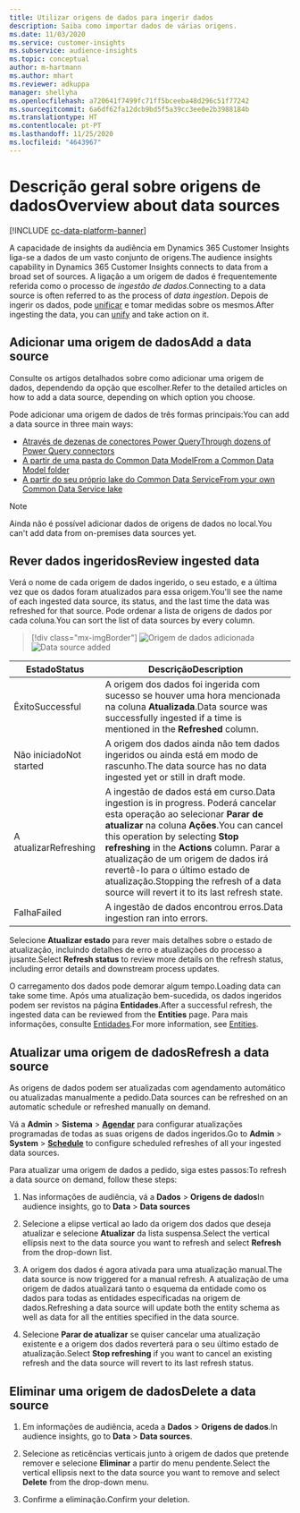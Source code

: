 ```yaml
---
title: Utilizar origens de dados para ingerir dados
description: Saiba como importar dados de várias origens.
ms.date: 11/03/2020
ms.service: customer-insights
ms.subservice: audience-insights
ms.topic: conceptual
author: m-hartmann
ms.author: mhart
ms.reviewer: adkuppa
manager: shellyha
ms.openlocfilehash: a720641f7499fc71ff5bceeba48d296c51f77242
ms.sourcegitcommit: 6a6df62fa12dcb9bd5f5a39cc3ee0e2b3988184b
ms.translationtype: HT
ms.contentlocale: pt-PT
ms.lasthandoff: 11/25/2020
ms.locfileid: "4643967"
---
```

# <a name="overview-about-data-sources"></a><span data-ttu-id="8727f-103">Descrição geral sobre origens de dados</span><span class="sxs-lookup"><span data-stu-id="8727f-103">Overview about data sources</span></span>

[!INCLUDE [cc-data-platform-banner](../includes/cc-data-platform-banner.md)]

<span data-ttu-id="8727f-104">A capacidade de insights da audiência em Dynamics 365 Customer Insights liga-se a dados de um vasto conjunto de origens.</span><span class="sxs-lookup"><span data-stu-id="8727f-104">The audience insights capability in Dynamics 365 Customer Insights connects to data from a broad set of sources.</span></span> <span data-ttu-id="8727f-105">A ligação a um origem de dados é frequentemente referida como o processo de *ingestão de dados*.</span><span class="sxs-lookup"><span data-stu-id="8727f-105">Connecting to a data source is often referred to as the process of *data ingestion*.</span></span> <span data-ttu-id="8727f-106">Depois de ingerir os dados, pode [unificar](data-unification.md) e tomar medidas sobre os mesmos.</span><span class="sxs-lookup"><span data-stu-id="8727f-106">After ingesting the data, you can [unify](data-unification.md) and take action on it.</span></span>

## <a name="add-a-data-source"></a><span data-ttu-id="8727f-107">Adicionar uma origem de dados</span><span class="sxs-lookup"><span data-stu-id="8727f-107">Add a data source</span></span>

<span data-ttu-id="8727f-108">Consulte os artigos detalhados sobre como adicionar uma origem de dados, dependendo da opção que escolher.</span><span class="sxs-lookup"><span data-stu-id="8727f-108">Refer to the detailed articles on how to add a data source, depending on which option you choose.</span></span>

<span data-ttu-id="8727f-109">Pode adicionar uma origem de dados de três formas principais:</span><span class="sxs-lookup"><span data-stu-id="8727f-109">You can add a data source in three main ways:</span></span>

- [<span data-ttu-id="8727f-110">Através de dezenas de conectores Power Query</span><span class="sxs-lookup"><span data-stu-id="8727f-110">Through dozens of Power Query connectors</span></span>](connect-power-query.md)
- [<span data-ttu-id="8727f-111">A partir de uma pasta do Common Data Model</span><span class="sxs-lookup"><span data-stu-id="8727f-111">From a Common Data Model folder</span></span>](connect-common-data-model.md)
- [<span data-ttu-id="8727f-112">A partir do seu próprio lake do Common Data Service</span><span class="sxs-lookup"><span data-stu-id="8727f-112">From your own Common Data Service lake</span></span>](connect-common-data-service-lake.md)

> [!NOTE]
> <span data-ttu-id="8727f-113">Ainda não é possível adicionar dados de origens de dados no local.</span><span class="sxs-lookup"><span data-stu-id="8727f-113">You can't add data from on-premises data sources yet.</span></span>

## <a name="review-ingested-data"></a><span data-ttu-id="8727f-114">Rever dados ingeridos</span><span class="sxs-lookup"><span data-stu-id="8727f-114">Review ingested data</span></span>

<span data-ttu-id="8727f-115">Verá o nome de cada origem de dados ingerido, o seu estado, e a última vez que os dados foram atualizados para essa origem.</span><span class="sxs-lookup"><span data-stu-id="8727f-115">You'll see the name of each ingested data source, its status, and the last time the data was refreshed for that source.</span></span> <span data-ttu-id="8727f-116">Pode ordenar a lista de origens de dados por cada coluna.</span><span class="sxs-lookup"><span data-stu-id="8727f-116">You can sort the list of data sources by every column.</span></span>

> [!div class="mx-imgBorder"]
> <span data-ttu-id="8727f-117">![Origem de dados adicionada](media/configure-data-datasource-added.png "Origem de dados adicionada")</span><span class="sxs-lookup"><span data-stu-id="8727f-117">![Data source added](media/configure-data-datasource-added.png "Data source added")</span></span>

|<span data-ttu-id="8727f-118">Estado</span><span class="sxs-lookup"><span data-stu-id="8727f-118">Status</span></span>  |<span data-ttu-id="8727f-119">Descrição</span><span class="sxs-lookup"><span data-stu-id="8727f-119">Description</span></span>  |
|---------|---------|
|<span data-ttu-id="8727f-120">Êxito</span><span class="sxs-lookup"><span data-stu-id="8727f-120">Successful</span></span>   |<span data-ttu-id="8727f-121">A origem dos dados foi ingerida com sucesso se houver uma hora mencionada na coluna **Atualizada**.</span><span class="sxs-lookup"><span data-stu-id="8727f-121">Data source was successfully ingested if a time is mentioned in the **Refreshed** column.</span></span>
|<span data-ttu-id="8727f-122">Não iniciado</span><span class="sxs-lookup"><span data-stu-id="8727f-122">Not started</span></span>   |<span data-ttu-id="8727f-123">A origem dos dados ainda não tem dados ingeridos ou ainda está em modo de rascunho.</span><span class="sxs-lookup"><span data-stu-id="8727f-123">The data source has no data ingested yet or still in draft mode.</span></span>         |
|<span data-ttu-id="8727f-124">A atualizar</span><span class="sxs-lookup"><span data-stu-id="8727f-124">Refreshing</span></span>    |<span data-ttu-id="8727f-125">A ingestão de dados está em curso.</span><span class="sxs-lookup"><span data-stu-id="8727f-125">Data ingestion is in progress.</span></span> <span data-ttu-id="8727f-126">Poderá cancelar esta operação ao selecionar **Parar de atualizar** na coluna **Ações**.</span><span class="sxs-lookup"><span data-stu-id="8727f-126">You can cancel this operation by selecting **Stop refreshing** in the **Actions** column.</span></span> <span data-ttu-id="8727f-127">Parar a atualização de um origem de dados irá revertê-lo para o último estado de atualização.</span><span class="sxs-lookup"><span data-stu-id="8727f-127">Stopping the refresh of a data source will revert it to its last refresh state.</span></span>       |
|<span data-ttu-id="8727f-128">Falha</span><span class="sxs-lookup"><span data-stu-id="8727f-128">Failed</span></span>     |<span data-ttu-id="8727f-129">A ingestão de dados encontrou erros.</span><span class="sxs-lookup"><span data-stu-id="8727f-129">Data ingestion ran into errors.</span></span>         |

<span data-ttu-id="8727f-130">Selecione **Atualizar estado** para rever mais detalhes sobre o estado de atualização, incluindo detalhes de erro e atualizações do processo a jusante.</span><span class="sxs-lookup"><span data-stu-id="8727f-130">Select **Refresh status** to review more details on the refresh status, including error details and downstream process updates.</span></span>

<span data-ttu-id="8727f-131">O carregamento dos dados pode demorar algum tempo.</span><span class="sxs-lookup"><span data-stu-id="8727f-131">Loading data can take some time.</span></span> <span data-ttu-id="8727f-132">Após uma atualização bem-sucedida, os dados ingeridos podem ser revistos na página **Entidades**.</span><span class="sxs-lookup"><span data-stu-id="8727f-132">After a successful refresh, the ingested data can be reviewed from the **Entities** page.</span></span> <span data-ttu-id="8727f-133">Para mais informações, consulte [Entidades](entities.md).</span><span class="sxs-lookup"><span data-stu-id="8727f-133">For more information, see [Entities](entities.md).</span></span>

## <a name="refresh-a-data-source"></a><span data-ttu-id="8727f-134">Atualizar uma origem de dados</span><span class="sxs-lookup"><span data-stu-id="8727f-134">Refresh a data source</span></span>

<span data-ttu-id="8727f-135">As origens de dados podem ser atualizadas com agendamento automático ou atualizadas manualmente a pedido.</span><span class="sxs-lookup"><span data-stu-id="8727f-135">Data sources can be refreshed on an automatic schedule or refreshed manually on demand.</span></span> 

<span data-ttu-id="8727f-136">Vá a **Admin** > **Sistema** > [**Agendar**](system.md#schedule-tab) para configurar atualizações programadas de todas as suas origens de dados ingeridos.</span><span class="sxs-lookup"><span data-stu-id="8727f-136">Go to **Admin** > **System** > [**Schedule**](system.md#schedule-tab) to configure scheduled refreshes of all your ingested data sources.</span></span>

<span data-ttu-id="8727f-137">Para atualizar uma origem de dados a pedido, siga estes passos:</span><span class="sxs-lookup"><span data-stu-id="8727f-137">To refresh a data source on demand, follow these steps:</span></span>

1. <span data-ttu-id="8727f-138">Nas informações de audiência, vá a **Dados** > **Origens de dados**</span><span class="sxs-lookup"><span data-stu-id="8727f-138">In audience insights, go to **Data** > **Data sources**</span></span>

2. <span data-ttu-id="8727f-139">Selecione a elipse vertical ao lado da origem dos dados que deseja atualizar e selecione **Atualizar** da lista suspensa.</span><span class="sxs-lookup"><span data-stu-id="8727f-139">Select the vertical ellipsis next to the data source you want to refresh and select **Refresh** from the drop-down list.</span></span>

3. <span data-ttu-id="8727f-140">A origem dos dados é agora ativada para uma atualização manual.</span><span class="sxs-lookup"><span data-stu-id="8727f-140">The data source is now triggered for a manual refresh.</span></span> <span data-ttu-id="8727f-141">A atualização de uma origem de dados atualizará tanto o esquema da entidade como os dados para todas as entidades especificadas na origem de dados.</span><span class="sxs-lookup"><span data-stu-id="8727f-141">Refreshing a data source will update both the entity schema as well as data for all the entities specified in the data source.</span></span>

4. <span data-ttu-id="8727f-142">Selecione **Parar de atualizar** se quiser cancelar uma atualização existente e a origem dos dados reverterá para o seu último estado de atualização.</span><span class="sxs-lookup"><span data-stu-id="8727f-142">Select **Stop refreshing** if you want to cancel an existing refresh and the data source will revert to its last refresh status.</span></span>

## <a name="delete-a-data-source"></a><span data-ttu-id="8727f-143">Eliminar uma origem de dados</span><span class="sxs-lookup"><span data-stu-id="8727f-143">Delete a data source</span></span>

1. <span data-ttu-id="8727f-144">Em informações de audiência, aceda a **Dados** > **Origens de dados**.</span><span class="sxs-lookup"><span data-stu-id="8727f-144">In audience insights, go to **Data** > **Data sources**.</span></span>

2. <span data-ttu-id="8727f-145">Selecione as reticências verticais junto à origem de dados que pretende remover e selecione **Eliminar** a partir do menu pendente.</span><span class="sxs-lookup"><span data-stu-id="8727f-145">Select the vertical ellipsis next to the data source you want to remove and select **Delete** from the drop-down menu.</span></span>

3. <span data-ttu-id="8727f-146">Confirme a eliminação.</span><span class="sxs-lookup"><span data-stu-id="8727f-146">Confirm your deletion.</span></span>
